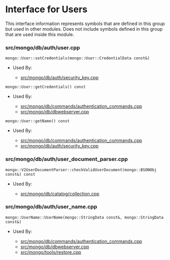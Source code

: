
# Interface for Users
This interface information represents symbols that are defined in this group but used in other modules.  Does not include symbols defined in this group that are used inside this module.

### src/mongo/db/auth/user.cpp

<div></div>

    mongo::User::setCredentials(mongo::User::CredentialData const&)

- Used By:

    - [src/mongo/db/auth/security\_key.cpp](../../../../security/authentication)

<div></div>

    mongo::User::getCredentials() const

- Used By:

    - [src/mongo/db/commands/authentication\_commands.cpp](../../../../security/authentication)
    - [src/mongo/db/dbwebserver.cpp](../../../../network/web\_server)

<div></div>

    mongo::User::getName() const

- Used By:

    - [src/mongo/db/commands/authentication\_commands.cpp](../../../../security/authentication)
    - [src/mongo/db/auth/security\_key.cpp](../../../../security/authentication)

### src/mongo/db/auth/user\_document\_parser.cpp

<div></div>

    mongo::V2UserDocumentParser::checkValidUserDocument(mongo::BSONObj const&) const

- Used By:

    - [src/mongo/db/catalog/collection.cpp](../../../../storage/storage\_layer\_structure)

### src/mongo/db/auth/user\_name.cpp

<div></div>

    mongo::UserName::UserName(mongo::StringData const&, mongo::StringData const&)

- Used By:

    - [src/mongo/db/commands/authentication\_commands.cpp](../../../../security/authentication)
    - [src/mongo/db/dbwebserver.cpp](../../../../network/web\_server)
    - [src/mongo/tools/restore.cpp](../../../../tools/tools)
